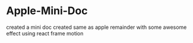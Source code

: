 # Apple-Mini-Doc
created a mini doc created  same as apple  remainder with some awesome effect using react frame motion
